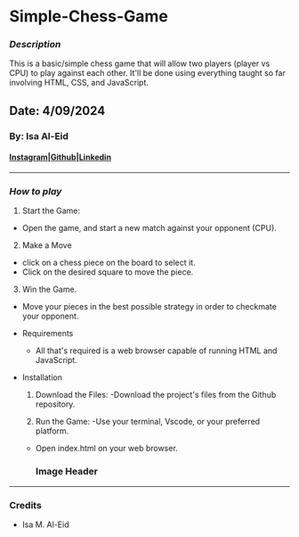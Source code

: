 # Simple-Chess-Game

### **_Description_**

This is a basic/simple chess game that will allow two players (player vs CPU)  to play against each other.
It'll be done using everything taught so far involving HTML, CSS, and JavaScript.

## Date: 4/09/2024

### By: Isa Al-Eid

#### [Instagram](https://www.instagram.com/isa_aleid/?hl=en)|[Github](https://github.com/IsaAlEid)|[Linkedin](https://www.linkedin.com/in/isa-al-eid-478bb130a/)

---



### **_How to play_**

1.  Start the Game:
  - Open the game, and start a new match against your opponent (CPU).
  
2. Make a Move
  - click on a chess piece on the board to select it.
  - Click on the desired square to move the piece.
3. Win the Game.
  * Move your pieces in the best possible strategy in order to checkmate your opponent.

- Requirements 
  * All that's required is a web browser capable of running HTML and JavaScript.

- Installation
 
  1. Download the Files:
    -Download the project's files from the Github repository.

    2. Run the Game:
    -Use your terminal, Vscode, or your preferred platform.
    
    - Open index.html on your web browser.

      ### Image Header

  

---

### Credits
- Isa M. Al-Eid
